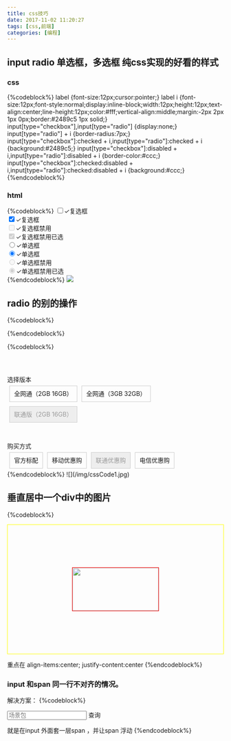 ```yaml
---
title: css技巧
date: 2017-11-02 11:20:27
tags: [css,前端]
categories: [编程]
---
```


## input radio   单选框，多选框 纯css实现的好看的样式

### css
{%codeblock%}
label {font-size:12px;cursor:pointer;}
label i {font-size:12px;font-style:normal;display:inline-block;width:12px;height:12px;text-align:center;line-height:12px;color:#fff;vertical-align:middle;margin:-2px 2px 1px 0px;border:#2489c5 1px solid;}
input[type="checkbox"],input[type="radio"] {display:none;}
input[type="radio"] + i {border-radius:7px;}
input[type="checkbox"]:checked + i,input[type="radio"]:checked + i {background:#2489c5;}
input[type="checkbox"]:disabled + i,input[type="radio"]:disabled + i {border-color:#ccc;}
input[type="checkbox"]:checked:disabled + i,input[type="radio"]:checked:disabled + i {background:#ccc;}
{%endcodeblock%}

### html
{%codeblock%}
<label><input type="checkbox"><i>✓</i>复选框</label><br>
<label><input type="checkbox" checked><i>✓</i>复选框</label><br>
<label><input type="checkbox" disabled><i>✓</i>复选框禁用</label><br>
<label><input type="checkbox" disabled checked><i>✓</i>复选框禁用已选</label><br>
<label><input type="radio" name="abc"><i>✓</i>单选框</label><br>
<label><input type="radio" name="abc" checked><i>✓</i>单选框</label><br>
<label><input type="radio" name="abc" disabled><i>✓</i>单选框禁用</label><br>
<label><input type="radio" name="def" disabled checked><i>✓</i>单选框禁用已选</label><br>
{%endcodeblock%}
![](/img/cssRadio.jpg)


## radio 的别的操作
{%codeblock%}
<style>
		
		.goods-info {
		  margin-top: 50px;
		  margin-bottom: 50px;
		}
		.goods-info .tag-label {
		  padding-top: 7px;
		}
		.goods-info .goods-tags {
		  margin-top: 2rem;
		}

		.tags-select {
		  font-size: 0;
		}
		.tags-select > .tag-select {
		  display: inline-block;
		  font-size: 14px;
		  margin: 5px;
		  position: relative;
		  font-weight: normal;
		}
		.tags-select > .tag-select .name {
		  display: block;
		  line-height: 20px;
		  padding: 8px 10px;
		  border: 1px solid #ccc;
		  cursor: pointer;
		}
		.tags-select > .tag-select input[type="radio"] {
		  position: absolute;
		  opacity: 0;
		  z-index: -1;
		}
		.tags-select > .tag-select input[type="radio"]:checked + .name {
		  border-color: #e3393c;
		}
		.tags-select > .tag-select input[type="radio"]:disabled + .name {
		  background: #eee;
		  color: #999;
		  cursor: not-allowed;
		}

	</style>
{%endcodeblock%}

{%codeblock%}
<div class="container goods-info">
  <div class="row goods-tags">
    <div class="col-md-2 tag-label">选择版本</div> 
    <div class="col-md-10">
      <div class="tags-select">
        <label class="tag-select">
          <input type="radio" name="version" value="1">
          <span class="name">全网通（2GB 16GB）</span>  
        </label>
        <label class="tag-select">
          <input type="radio" name="version" value="2">
          <span class="name">全网通（3GB 32GB）</span>  
        </label>  
        <label class="tag-select">
          <input type="radio" name="version" value="3" disabled>
          <span class="name">联通版（2GB 16GB）</span>  
        </label>  
      </div>  
    </div> 
  </div>
  <div class="row goods-tags">
    <div class="col-md-2 tag-label">购买方式</div> 
    <div class="col-md-10">
      <div class="tags-select">
        <label class="tag-select">
          <input type="radio" name="bye-type" value="1">
          <span class="name">官方标配</span>  
        </label>
        <label class="tag-select">
          <input type="radio" name="bye-type" value="2">
          <span class="name">移动优惠购</span>  
        </label>  
        <label class="tag-select">
          <input type="radio" name="bye-type" value="3" disabled>
          <span class="name">联通优惠购</span>  
        </label>  
        <label class="tag-select">
          <input type="radio" name="bye-type" value="4">
          <span class="name">电信优惠购</span>  
        </label>  
      </div>  
    </div> 
  </div>  
{%endcodeblock%}
![](/img/cssCode1.jpg)

## 垂直居中一个div中的图片
{%codeblock%}
<style>
		.vertical-container{
			height: 300px;
			display: flex;
			align-items: center;
			justify-content: center;
			border:1px solid yellow;
		}
		.vertical-container img{
			width:200px;
			height: 100px;
			border:1px solid red;
		}
	</style>

  <div class="vertical-container">
		<img src="">
	</div>

  重点在 align-items:center;
        justify-content:center
{%endcodeblock%}


### input 和span 同一行不对齐的情况。

解决方案：
{%codeblock%}
<div class="coverSearch">
  <span class="fl"><input type="text" class="searchSceneP" placeholder="场景包"></span>
  <span class="ScenePbtn btn-warning cursor"style="margin-left:0">查询</span>
</div>

就是在input 外面套一层span ，并让span 浮动
{%endcodeblock%}